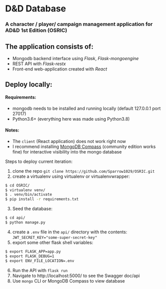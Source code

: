 # D&D Database
### A character / player/ campaign management application for AD&D 1st Edition (OSRIC)
## The application consists of:
- Mongodb backend interface using _Flask_, _Flask-mongoengine_
- REST API with _Flask-restx_
- Front-end web-application created with _React_

## Deploy locally:
#### Requirements:
- mongodb needs to be installed and running locally (default 127.0.0.1 port 27017)
- Python3.6+ (everything here was made using Python3.8)

#### Notes:
- The `client` (React application) does not work right now
- I recommend installing [MongoDB Compass](https://www.mongodb.com/try/download/compass) (community edition works fine) for interactive visibility into the mongo database

Steps to deploy current iteration:
1. clone the repo `git clone https://github.com/Sparrow1029/OSRIC.git`
2. create a virtualenv using virtualenv or virtualenvwrapper: 
```bash
$ cd OSRIC/
$ virtualenv venv/
$ . venv/bin/activate
$ pip install -r requirements.txt
```
3. Seed the database:
```bash
$ cd api/
$ python manage.py
```
4. create a `.env` file in the `api/` directory with the contents: `JWT_SECRET_KEY="some-super-secret-key"`
5. export some other flask shell variables:
 ```bash
$ export FLASK_APP=app.py
$ export FLASK_DEBUG=1
$ export ENV_FILE_LOCATION=.env
```
6. Run the API with `flask run`
7. Navigate to http://localhost:5000/ to see the Swagger doc/api
8. Use `mongo` CLI or MongoDB Compass to view database
